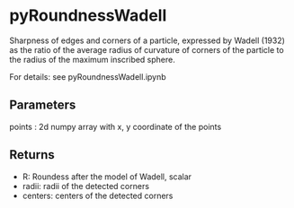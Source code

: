 # pyRoundnessWadell

Sharpness of edges and corners of a particle, expressed by Wadell (1932) as the ratio of the average radius of curvature of corners of the particle to the radius of the maximum inscribed sphere.

For details: see pyRoundnessWadell.ipynb

Parameters
----------
points : 2d numpy array with x, y coordinate of the points


Returns
-------
- R:  Roundess after the model of Wadell,  scalar
- radii: radii of the detected corners
- centers: centers of the detected corners
    


